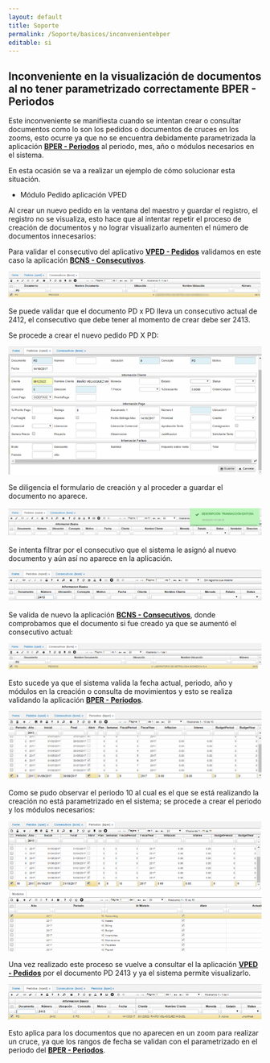 ```yaml
---
layout: default
title: Soporte
permalink: /Soporte/basicos/inconvenientebper
editable: si
---
```

## Inconveniente en la visualización de documentos al no tener parametrizado correctamente BPER - Periodos  

Este inconveniente se manifiesta cuando se intentan crear o consultar documentos como lo son los pedidos o documentos de cruces en los zooms, esto ocurre ya que no se encuentra debidamente parametrizada la aplicación [**BPER - Periodos**](http://docs.oasiscom.com/Operacion/common/bsistema/bper) al periodo, mes, año o módulos necesarios en el sistema.  

En esta ocasión se va a realizar un ejemplo de cómo solucionar esta situación.  

- Módulo Pedido aplicación VPED  

Al crear un nuevo pedido en la ventana del maestro y guardar el registro, el registro no se visualiza, esto hace que al intentar repetir el proceso de creación de documentos y no lograr visualizarlo aumenten el número de documentos innecesarios:  

Para validar el consecutivo del aplicativo [**VPED - Pedidos**](http://docs.oasiscom.com/Operacion/scm/ventas/vpedido/vped) validamos en este caso la aplicación [**BCNS - Consecutivos**](http://docs.oasiscom.com/Operacion/common/bsistema/bcns).  

![](bper.png)

Se puede validar que el documento PD x PD lleva un consecutivo actual de 2412, el consecutivo que debe tener al momento de crear debe ser 2413.  

Se procede a crear el nuevo pedido PD X PD:  

![](vped.png)

Se diligencia el formulario de creación y al proceder a guardar el documento no aparece.  

![](vped1.png)

Se intenta filtrar por el consecutivo que el sistema le asignó al nuevo documento y aún así no aparece en la aplicación.  

![](vped2.png)

Se valida de nuevo la aplicación [**BCNS - Consecutivos**](http://docs.oasiscom.com/Operacion/common/bsistema/bcns), donde comprobamos que el documento si fue creado ya que se aumentó el consecutivo actual:  

![](vped3.png)

Esto sucede ya que el sistema valida la fecha actual, periodo, año y módulos en la creación o consulta de movimientos y esto se realiza validando la aplicación [**BPER - Periodos**](http://docs.oasiscom.com/Operacion/common/bsistema/bper).  

![](vped4.png)

Como se pudo observar el periodo 10 al cual es el que se está realizando la creación no está parametrizado en el sistema; se procede a crear el periodo y los módulos necesarios:  

![](vped5.png)

Una vez realizado este proceso se vuelve a consultar el la aplicación [**VPED - Pedidos**](http://docs.oasiscom.com/Operacion/scm/ventas/vpedido/vped) por el documento PD 2413 y ya el sistema permite visualizarlo.  

![](vped6.png)

Esto aplica para los documentos que no aparecen en un zoom para realizar un cruce, ya que los rangos de fecha se validan con el parametrizado en el periodo del [**BPER - Periodos**](http://docs.oasiscom.com/Operacion/common/bsistema/bper).  








